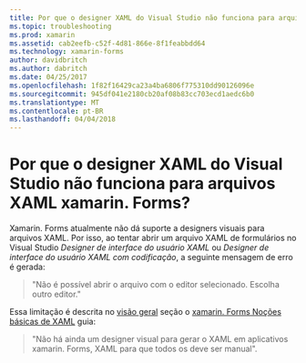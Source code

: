 ```yaml
---
title: Por que o designer XAML do Visual Studio não funciona para arquivos XAML xamarin. Forms?
ms.topic: troubleshooting
ms.prod: xamarin
ms.assetid: cab2eefb-c52f-4d81-866e-8f1feabbdd64
ms.technology: xamarin-forms
author: davidbritch
ms.author: dabritch
ms.date: 04/25/2017
ms.openlocfilehash: 1f82f16429ca23a4ba6806f775310dd90126096e
ms.sourcegitcommit: 945df041e2180cb20af08b83cc703ecd1aedc6b0
ms.translationtype: MT
ms.contentlocale: pt-BR
ms.lasthandoff: 04/04/2018
---
```

# <a name="why-doesnt-the-visual-studio-xaml-designer-work-for-xamarinforms-xaml-files"></a>Por que o designer XAML do Visual Studio não funciona para arquivos XAML xamarin. Forms?

Xamarin. Forms atualmente não dá suporte a designers visuais para arquivos XAML. Por isso, ao tentar abrir um arquivo XAML de formulários no Visual Studio *Designer de interface do usuário XAML* ou *Designer de interface do usuário XAML com codificação*, a seguinte mensagem de erro é gerada:

> "Não é possível abrir o arquivo com o editor selecionado. Escolha outro editor."

Essa limitação é descrita no [visão geral](~/xamarin-forms/xaml/xaml-basics/index.md#Overview) seção o [xamarin. Forms Noções básicas de XAML](~/xamarin-forms/xaml/xaml-basics/index.md) guia:

> "Não há ainda um designer visual para gerar o XAML em aplicativos xamarin. Forms, XAML para que todos os deve ser manual".
